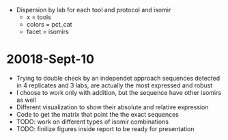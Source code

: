 
* Dispersion by lab for each tool and protocol and isomir
  * x = tools
  * colors = pct_cat
  * facet = isomirs


# 20018-Sept-10

* Trying to double check by an independet approach sequences detected
  in 4 replicates and 3 labs, are actually the most expressed and robust
* I choose to work only with addition, but the sequence have other isomirs
  as well
* Different visualization to show their absolute and relative expression
* Code to get the matrix that point the the exact sequences
* TODO: work on different types of isomir combinations
* TODO: finilize figures inside report to be ready for presentation